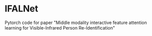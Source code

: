 # IFALNet
Pytorch code for paper "Middle modality interactive feature attention learning for Visible-Infrared Person Re-Identification"
